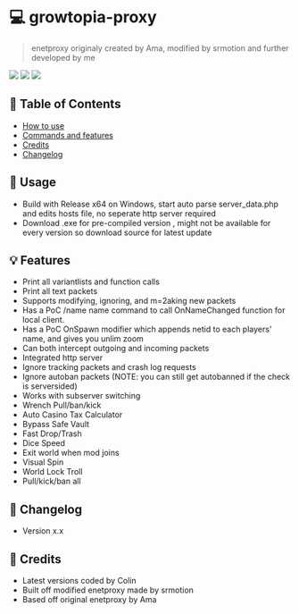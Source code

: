 


# 💻 growtopia-proxy
> enetproxy originaly created by Ama, modified by srmotion and further developed by me
 
<img src="https://img.shields.io/static/v1?label=Version&message=x.x&color=orange"></img>
<img src="https://img.shields.io/github/issues/colinantonell/growtopia-proxy"></img>
<img src="https://img.shields.io/github/stars/colinantonell/growtopia-proxy"></img>
## 🚩 Table of Contents
- [How to use](#-usage)
- [Commands and features](#-features)
- [Credits](#-credits)
- [Changelog](#-changelog)


## 🔨 Usage
* Build with Release x64 on Windows, start auto parse server_data.php and edits hosts file, no seperate http server required
* Download .exe for pre-compiled version , might not be available for every version so download source for latest update


## 💡 Features
* Print all variantlists and function calls
* Print all text packets
* Supports modifying, ignoring, and m=2aking new packets
* Has a PoC /name name command to call OnNameChanged function for local client.
* Has a PoC OnSpawn modifier which appends netid to each players' name, and gives you unlim zoom
* Can both intercept outgoing and incoming packets
* Integrated http server
* Ignore tracking packets and crash log requests
* Ignore autoban packets (NOTE: you can still get autobanned if the check is serversided)
* Works with subserver switching
* Wrench Pull/ban/kick
* Auto Casino Tax Calculator
* Bypass Safe Vault
* Fast Drop/Trash
* Dice Speed
* Exit world when mod joins
* Visual Spin
* World Lock Troll
* Pull/kick/ban all

## 📝 Changelog
* Version x.x

## 📑 Credits
* Latest versions coded by Colin 
* Built off modified enetproxy made by srmotion
* Based off original enetproxy by Ama 

